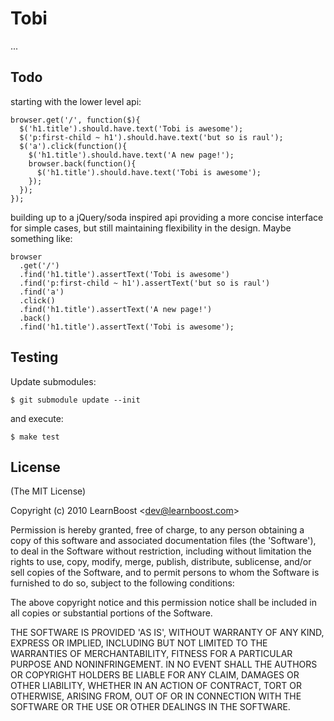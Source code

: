 
# Tobi

...

## Todo

starting with the lower level api:

    browser.get('/', function($){
      $('h1.title').should.have.text('Tobi is awesome');
      $('p:first-child ~ h1').should.have.text('but so is raul');
      $('a').click(function(){
        $('h1.title').should.have.text('A new page!');
        browser.back(function(){
          $('h1.title').should.have.text('Tobi is awesome');
        });
      });
    });

building up to a jQuery/soda inspired api providing a more concise interface for simple cases, but still maintaining flexibility in the design. Maybe something like:

    browser
      .get('/')
      .find('h1.title').assertText('Tobi is awesome')
      .find('p:first-child ~ h1').assertText('but so is raul')
      .find('a')
      .click()
      .find('h1.title').assertText('A new page!')
      .back()
      .find('h1.title').assertText('Tobi is awesome');

## Testing

Update submodules:

    $ git submodule update --init

and execute:

    $ make test

## License 

(The MIT License)

Copyright (c) 2010 LearnBoost &lt;dev@learnboost.com&gt;

Permission is hereby granted, free of charge, to any person obtaining
a copy of this software and associated documentation files (the
'Software'), to deal in the Software without restriction, including
without limitation the rights to use, copy, modify, merge, publish,
distribute, sublicense, and/or sell copies of the Software, and to
permit persons to whom the Software is furnished to do so, subject to
the following conditions:

The above copyright notice and this permission notice shall be
included in all copies or substantial portions of the Software.

THE SOFTWARE IS PROVIDED 'AS IS', WITHOUT WARRANTY OF ANY KIND,
EXPRESS OR IMPLIED, INCLUDING BUT NOT LIMITED TO THE WARRANTIES OF
MERCHANTABILITY, FITNESS FOR A PARTICULAR PURPOSE AND NONINFRINGEMENT.
IN NO EVENT SHALL THE AUTHORS OR COPYRIGHT HOLDERS BE LIABLE FOR ANY
CLAIM, DAMAGES OR OTHER LIABILITY, WHETHER IN AN ACTION OF CONTRACT,
TORT OR OTHERWISE, ARISING FROM, OUT OF OR IN CONNECTION WITH THE
SOFTWARE OR THE USE OR OTHER DEALINGS IN THE SOFTWARE.